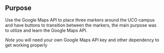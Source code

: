 ## Purpose

Use the Google Maps API to place three markers around the UCO campus and have buttons to transition between the markers, the main purpose was to utilize and learn the Google Maps API.

_Note_ you will need your own Google Maps API key and other dependency to get working properly